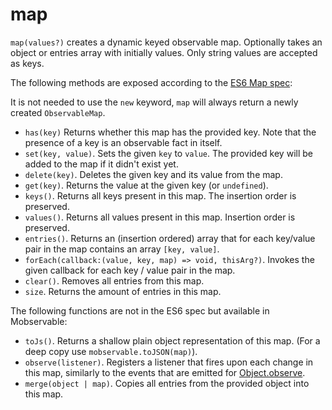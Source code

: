 # map

`map(values?)` creates a dynamic keyed observable map. Optionally takes an object or entries array with initially values.
Only string values are accepted as keys.

The following methods are exposed according to the [ES6 Map spec](https://developer.mozilla.org/en-US/docs/Web/JavaScript/Reference/Global_Objects/Map):

It is not needed to use the `new` keyword, `map` will always return a newly created `ObservableMap`.

* `has(key)` Returns whether this map has the provided key. Note that the presence of a key is an observable fact in itself.
* `set(key, value)`. Sets the given `key` to `value`. The provided key will be added to the map if it didn't exist yet.
* `delete(key)`. Deletes the given key and its value from the map.
* `get(key)`. Returns the value at the given key (or `undefined`).
* `keys()`. Returns all keys present in this map. The insertion order is preserved.
* `values()`. Returns all values present in this map. Insertion order is preserved.
* `entries()`. Returns an (insertion ordered) array that for each key/value pair in the map contains an array `[key, value]`.
* `forEach(callback:(value, key, map) => void, thisArg?)`. Invokes the given callback for each key / value pair in the map.
* `clear()`. Removes all entries from this map.
* `size`. Returns the amount of entries in this map.

The following functions are not in the ES6 spec but available in Mobservable:
* `toJs()`. Returns a shallow plain object representation of this map. (For a deep copy use `mobservable.toJSON(map)`). 
* `observe(listener)`. Registers a listener that fires upon each change in this map, similarly to the events that are emitted for [Object.observe](https://developer.mozilla.org/en-US/docs/Web/JavaScript/Reference/Global_Objects/Object/observe).
* `merge(object | map)`. Copies all entries from the provided object into this map.